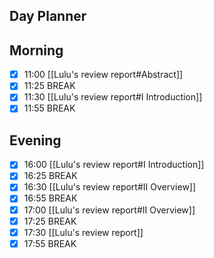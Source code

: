## Day Planner
## Morning
- [x] 11:00 [[Lulu's review report#Abstract]]
- [x] 11:25 BREAK
- [x] 11:30 [[Lulu's review report#I Introduction]]
- [x] 11:55 BREAK
## Evening
- [x] 16:00 [[Lulu's review report#I Introduction]]
- [x] 16:25 BREAK
- [x] 16:30 [[Lulu's review report#II Overview]]
- [x] 16:55 BREAK
- [x] 17:00 [[Lulu's review report#II Overview]]
- [x] 17:25 BREAK
- [x] 17:30 [[Lulu's review report]]
- [x] 17:55 BREAK